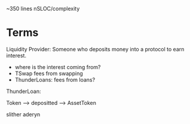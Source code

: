 ~350 lines nSLOC/complexity

# Terms

Liquidity Provider: Someone who deposits money into a protocol to earn interest.

- where is the interest coming from?
- TSwap fees from swapping
- ThunderLoans: fees from loans?

ThunderLoan:

Token --> depositted --> AssetToken

slither
aderyn
